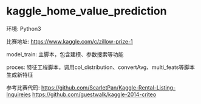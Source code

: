 # kaggle_home_value_prediction

环境: Python3

比赛地址: https://www.kaggle.com/c/zillow-prize-1

model_train: 主脚本，包含建模、参数搜索等功能

proces: 特征工程脚本，调用col_distribution、convertAvg、multi_feats等脚本生成新特征

参考比赛代码:
https://github.com/ScarletPan/Kaggle-Rental-Listing-Inquireies
https://github.com/guestwalk/kaggle-2014-criteo
